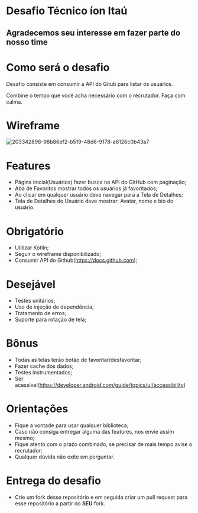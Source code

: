 # Desafio Técnico íon Itaú

<h2> Agradecemos seu interesse em fazer parte do nosso time </h2>

<h1> Como será o desafio </h1>
Desafio consiste em consumir a API do Gitub para listar os usuários.

Combine o tempo que você acha necessário com o recrutador. Faça com calma.

# Wireframe
![203342898-98b86ef2-b519-48d6-9178-a6126c0b43a7](https://user-images.githubusercontent.com/118839958/204152757-365f2226-8800-4681-80f6-40e2c76ac46b.png)

# Features
* Página inicial(Usuários) fazer busca na API do GitHub com paginação;
* Aba de Favoritos mostrar todos os usuários já favoritados;
* Ao clicar em qualquer usuário deve navegar para a Tela de Detalhes;
* Tela de Detalhes do Usuário deve mostrar: Avatar, nome e bio do usuário.

# Obrigatório 
* Utilizar Kotlin;
* Seguir o wireframe disponibilizado;
* Consumir API do Github(https://docs.github.com);

# Desejável
* Testes unitários;
* Uso de injeção de dependência;
* Tratamento de erros;
* Suporte para rotação de tela;

# Bônus
* Todas as telas terão botão de favoritar/desfavoritar;
* Fazer cache dos dados;
* Testes instrumentados;
* Ser acessível(https://developer.android.com/guide/topics/ui/accessibility)

# Orientações
* Fique a vontade para usar qualquer biblioteca;
* Caso não consiga entregar alguma das features, nos envie assim mesmo;
* Fique atento com o prazo combinado, se precisar de mais tempo avise o recrutador;
* Qualquer dúvida não exite em perguntar.

# Entrega do desafio
* Crie um fork desse repositório e em seguida criar um pull request para esse repositório a partir do <b>SEU</b> fork.
